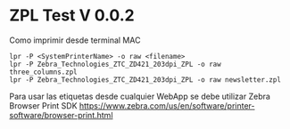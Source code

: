 # ZPL Test V 0.0.2

Como imprimir desde terminal MAC

    lpr -P <SystemPrinterName> -o raw <filename>
    lpr -P Zebra_Technologies_ZTC_ZD421_203dpi_ZPL -o raw three_columns.zpl
    lpr -P Zebra_Technologies_ZTC_ZD421_203dpi_ZPL -o raw newsletter.zpl

Para usar las etiquetas desde cualquier WebApp se debe utilizar Zebra Browser Print SDK
    https://www.zebra.com/us/en/software/printer-software/browser-print.html